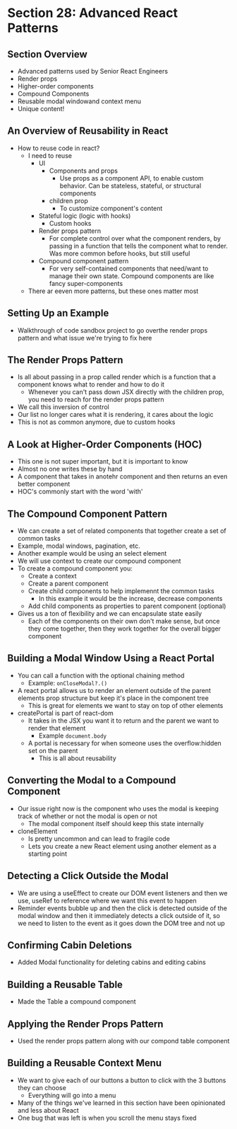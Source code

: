# Section 28: Advanced React Patterns

## Section Overview
- Advanced patterns used by Senior React Engineers 
- Render props 
- Higher-order components 
- Compound Components 
- Reusable modal windowand context menu 
- Unique content!

## An Overview of Reusability in React
- How to reuse code in react? 
  - I need to reuse 
    - UI 
      - Components and props 
        - Use props as a component API, to enable custom behavior. Can be stateless, stateful, or structural components 
      - children prop
        - To customize component's content
    - Stateful logic (logic with hooks)
      - Custom hooks 
    - Render props pattern 
      - For complete control over what the component renders, by passing in a function that tells the component what to render. Was more common before hooks, but still useful 
    - Compound component pattern 
      - For very self-contained components that need/want to manage their own state. Compound components are like fancy super-components 
  - There ar eeven more patterns, but these ones matter most 

## Setting Up an Example
- Walkthrough of code sandbox project to go overthe render props pattern and what issue we're trying to fix here 

## The Render Props Pattern
- Is all about passing in a prop called render which is a function that a component knows what to render and how to do it 
  - Whenever you can't pass down JSX directly with the children prop, you need to reach for the render props pattern 
- We call this inversion of control 
- Our list no longer cares what it is rendering, it cares about the logic 
- This is not as common anymore, due to custom hooks

## A Look at Higher-Order Components (HOC)
- This one is not super important, but it is important to know 
- Almost no one writes these by hand 
- A component that takes in anotehr component and then returns an even better component
- HOC's commonly start with the word 'with'

## The Compound Component Pattern
- We can create a set of related components that together create a set of common tasks 
- Example, modal windows, pagination, etc. 
- Another example would be using an select element 
- We will use context to create our compound component 
- To create a compound component you:   
  - Create a context 
  - Create a parent component 
  - Create child components to help implemennt the common tasks
    - In this example it would be the increase, decrease components 
  - Add child components as properties to parent component (optional)
- Gives us a ton of flexibility and we can encapsulate state easily 
  - Each of the components on their own don't make sense, but once they come together, then they work together for the overall bigger component 

## Building a Modal Window Using a React Portal
- You can call a function with the optional chaining method 
  - Example: `onCloseModal?.()`
- A react portal allows us to render an element outside of the parent elements prop structure but keep it's place in the component tree 
  - This is great for elements we want to stay on top of other elements 
- createPortal is part of react-dom
  - It takes in the JSX you want it to return and the parent we want to render that element 
    - Example `document.body`
  - A portal is necessary for when someone uses the overflow:hidden set on the parent 
    - This is all about reusability 

## Converting the Modal to a Compound Component
- Our issue right now is the component who uses the modal is keeping track of whether or not the modal is open or not 
  - The modal component itself should keep this state internally 
- cloneElement
  - Is pretty uncommon and can lead to fragile code 
  - Lets you create a new React element using another element as a starting point 

## Detecting a Click Outside the Modal
- We are using a useEffect to create our DOM event listeners and then we use, useRef to reference where we want this event to happen 
- Reminder events bubble up and then the click is detected outside of the modal window and then it immediately detects a click outside of it, so we need to listen to the event as it goes down the DOM tree and not up 

## Confirming Cabin Deletions
- Added Modal functionality for deleting cabins and editing cabins

## Building a Reusable Table
- Made the Table a compound component 

## Applying the Render Props Pattern
- Used the render props pattern along with our compond table component 

## Building a Reusable Context Menu
- We want to give each of our buttons a button to click with the 3 buttons they can choose 
  - Everything will go into a menu 
- Many of the things we've learned in this section have been opinionated and less about React
- One bug that was left is when you scroll the menu stays fixed 